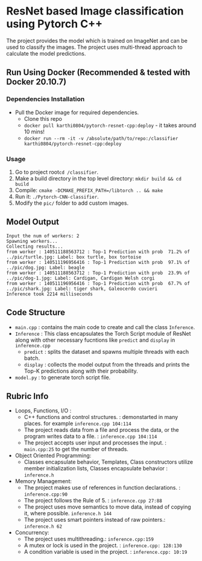 # ResNet based Image classification using Pytorch C++

The project provides the model which is trained on ImageNet and can be used to classify the images. The project uses multi-thread approach to calculate the model predictions.  

## Run Using Docker (Recommended & tested with Docker 20.10.7)

### Dependencies Installation
 * Pull the Docker image for required dependencies.
   *  Clone this repo
   * `docker pull karthi0804/pytorch-resnet-cpp:deploy` - it takes around 10 mins! 
   * `docker run --rm -it -v /absolute/path/to/repo:/classifier karthi0804/pytorch-resnet-cpp:deploy`

### Usage

1. Go to project root`cd /classifier`.
2. Make a build directory in the top level directory: `mkdir build && cd build`
3. Compile: `cmake -DCMAKE_PREFIX_PATH=/libtorch .. && make`
4. Run it: `./Pytorch-CNN-classifier`.
5. Modify the `pic/` folder to add custom images.
 
## Model Output
```
Input the num of workers: 2
Spawning workers...
Collecting results...
from worker : 140511188563712 : Top-1 Prediction with prob  71.2% of    ../pic/turtle.jpg: Label: box turtle, box tortoise
from worker : 140511196956416 : Top-1 Prediction with prob  97.1% of       ../pic/dog.jpg: Label: beagle
from worker : 140511188563712 : Top-1 Prediction with prob  23.9% of     ../pic/dog-1.jpg: Label: Cardigan, Cardigan Welsh corgi
from worker : 140511196956416 : Top-1 Prediction with prob  67.7% of     ../pic/shark.jpg: Label: tiger shark, Galeocerdo cuvieri
Inference took 2214 milliseconds
```

## Code Structure

* `main.cpp` : contains the main code to create and call the class `Inference`.
* `Inference` : This class encapsulates the Torch Script module of ResNet along with other necessary fucntions like `predict` and `display` in `inference.cpp`
  *  `predict` : splits the dataset and spawns multiple threads with each batch.
  *  `display` : collects the model output from the threads and prints the Top-K predictions along with their probability.
* `model.py` : to generate torch script file.

## Rubric Info

* Loops, Functions, I/O :
  * C++ functions and control structures. : demonstarted in many places. for example `inference.cpp 104:114`   
  * The project reads data from a file and process the data, or the program writes data to a file. : `inference.cpp 104:114` 
  * The project accepts user input and processes the input. : `main.cpp:25` to get the number of threads.
* Object Oriented Programming:
  * Classes encapsulate behavior, Templates, Class constructors utilize member initialization lists, Classes encapsulate behavior : `inference.h`
* Memory Management:
  * The project makes use of references in function declarations. : `inference.cpp:90`
  * The project follows the Rule of 5. : `inference.cpp 27:88`
  * The project uses move semantics to move data, instead of copying it, where possible. `inference.h 144`
  * The project uses smart pointers instead of raw pointers.: `inference.h 62`
* Concurrency:
  * The project uses multithreading.: `inference.cpp:159`
  * A mutex or lock is used in the project. : `inference.cpp: 128:130`
  * A condition variable is used in the project. : `inference.cpp: 10:19`
